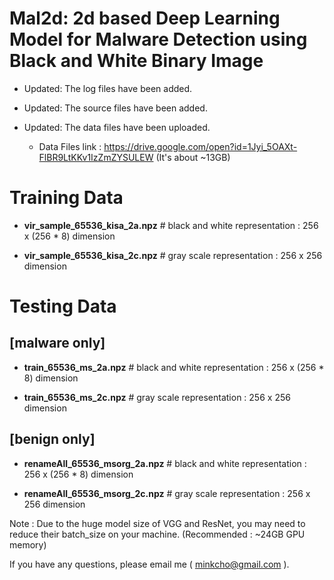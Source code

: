 # Mal2d: 2d based Deep Learning Model for Malware Detection using Black and White Binary Image

* Updated: The log files have been added.

* Updated: The source files have been added.

* Updated: The data files have been uploaded. 

    * Data Files link : https://drive.google.com/open?id=1Jyi_5OAXt-FlBR9LtKKv1IzZmZYSULEW (It's about ~13GB) 

# Training Data # 

- **vir_sample_65536_kisa_2a.npz**   # black and white representation : 256 x (256 * 8) dimension

- **vir_sample_65536_kisa_2c.npz**    # gray scale representation : 256 x 256 dimension

# Testing Data #

## [malware only] ##

- **train_65536_ms_2a.npz**    # black and white representation : 256 x (256 * 8) dimension

- **train_65536_ms_2c.npz**    # gray scale representation : 256 x 256 dimension

## [benign only] ##

- **renameAll_65536_msorg_2a.npz**    # black and white representation : 256 x (256 * 8) dimension

- **renameAll_65536_msorg_2c.npz**    # gray scale representation : 256 x 256 dimension

Note : Due to the huge model size of VGG and ResNet, you may need to reduce their batch_size on your machine. (Recommended : ~24GB GPU memory)

If you have any questions, please email me ( minkcho@gmail.com ).
